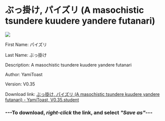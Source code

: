 # ぶっ掛け, パイズリ (A masochistic tsundere kuudere yandere futanari)

<img src = "https://raw.githubusercontent.com/Arbiter1223/Daigaku-Gurashi-Custom-Students/master/Students/Files/ぶっ掛け%2C%20パイズリ%20(A%20masochistic%20tsundere%20kuudere%20yandere%20futanari).png">

First Name: パイズリ

Last Name: ぶっ掛け

Description: A masochistic tsundere kuudere yandere futanari

Author: YamiToast

Version: V0.35

Download link: <a href="https://raw.githubusercontent.com/Arbiter1223/Daigaku-Gurashi-Custom-Students/master/Students/Files/ぶっ掛け%2C%20パイズリ%20(A%20masochistic%20tsundere%20kuudere%20yandere%20futanari)%20-%20YamiToast%2C%20V0.35.student">ぶっ掛け, パイズリ (A masochistic tsundere kuudere yandere futanari) - YamiToast, V0.35.student</a>

### ---**To download, _right-click_ the link, and select _"Save as"_**---
